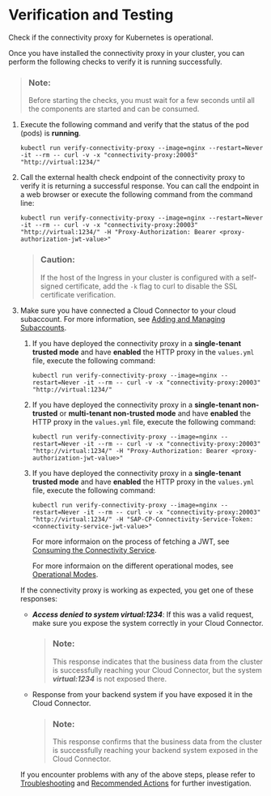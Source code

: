 <!-- loioc0d95757fcd043c7b21b046b3de275ab -->

# Verification and Testing

Check if the connectivity proxy for Kubernetes is operational.

Once you have installed the connectivity proxy in your cluster, you can perform the following checks to verify it is running successfully.

> ### Note:  
> Before starting the checks, you must wait for a few seconds until all the components are started and can be consumed.

1.  Execute the following command and verify that the status of the pod \(pods\) is **running**.

    ```
    kubectl run verify-connectivity-proxy --image=nginx --restart=Never -it --rm -- curl -v -x "connectivity-proxy:20003" "http://virtual:1234/"
    ```

2.  Call the external health check endpoint of the connectivity proxy to verify it is returning a successful response. You can call the endpoint in a web browser or execute the following command from the command line:

    ```
    kubectl run verify-connectivity-proxy --image=nginx --restart=Never -it --rm -- curl -v -x "connectivity-proxy:20003" "http://virtual:1234/" -H "Proxy-Authorization: Bearer <proxy-authorization-jwt-value>"
    ```

    > ### Caution:  
    > If the host of the Ingress in your cluster is configured with a self-signed certificate, add the `-k` flag to curl to disable the SSL certificate verification.

3.  Make sure you have connected a Cloud Connector to your cloud subaccount. For more information, see [Adding and Managing Subaccounts](adding-and-managing-subaccounts-f16df12.md).

    1.  If you have deployed the connectivity proxy in a **single-tenant trusted mode** and have **enabled** the HTTP proxy in the `values.yml` file, execute the following command:

        ```
        kubectl run verify-connectivity-proxy --image=nginx --restart=Never -it --rm -- curl -v -x "connectivity-proxy:20003" "http://virtual:1234/"
        ```

    2.  If you have deployed the connectivity proxy in a **single-tenant non-trusted** or **multi-tenant non-trusted mode** and have **enabled** the HTTP proxy in the `values.yml` file, execute the following command:

        ```
        kubectl run verify-connectivity-proxy --image=nginx --restart=Never -it --rm -- curl -v -x "connectivity-proxy:20003" "http://virtual:1234/" -H "Proxy-Authorization: Bearer <proxy-authorization-jwt-value>"
        ```

    3.  If you have deployed the connectivity proxy in a **single-tenant trusted mode** and have **enabled** the HTTP proxy in the `values.yml` file, execute the following command:

        ```
        kubectl run verify-connectivity-proxy --image=nginx --restart=Never -it --rm -- curl -v -x "connectivity-proxy:20003" "http://virtual:1234/" -H "SAP-CP-Connectivity-Service-Token: <connectivity-service-jwt-value>"
        ```

        For more informaion on the process of fetching a JWT, see [Consuming the Connectivity Service](consuming-the-connectivity-service-313b215.md).

        For more informaion on the different operational modes, see [Operational Modes](operational-modes-148bbad.md).


    If the connectivity proxy is working as expected, you get one of these responses:

    -   ***Access denied to system virtual:1234***: If this was a valid request, make sure you expose the system correctly in your Cloud Connector.

        > ### Note:  
        > This response indicates that the business data from the cluster is successfully reaching your Cloud Connector, but the system ***virtual:1234*** is not exposed there.

    -   Response from your backend system if you have exposed it in the Cloud Connector.

        > ### Note:  
        > This response confirms that the business data from the cluster is successfully reaching your backend system exposed in the Cloud Connector.


    If you encounter problems with any of the above steps, please refer to [Troubleshooting](troubleshooting-e7a04d9.md) and [Recommended Actions](recommended-actions-aec9009.md) for further investigation.


